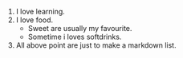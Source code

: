 1. I love learning.
2. I love food.
   * Sweet are usually my favourite.
   * Sometime i loves softdrinks.
3. All above point are just to make a markdown list.
